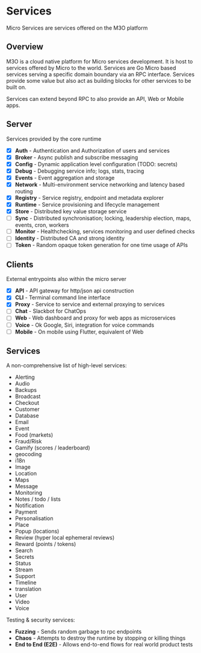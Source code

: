 # Services

Micro Services are services offered on the M3O platform

## Overview

M3O is a cloud native platform for Micro services development. It is host to services offered by Micro to the world. 
Services are Go Micro based services serving a specific domain boundary via an RPC interface. Services provide 
some value but also act as building blocks for other services to be built on.

Services can extend beyond RPC to also provide an API, Web or Mobile apps.

## Server

Services provided by the core runtime

- [x] **Auth** - Authentication and Authorization of users and services
- [x] **Broker** - Async publish and subscribe messaging
- [x] **Config** - Dynamic application level configuration (TODO: secrets)
- [x] **Debug** - Debugging service info; logs, stats, tracing
- [x] **Events** - Event aggregation and storage
- [x] **Network** - Multi-environment service networking and latency based routing
- [x] **Registry** - Service registry, endpoint and metadata explorer
- [x] **Runtime** - Service provisioning and lifecycle management
- [x] **Store** - Distributed key value storage service
- [ ] **Sync** - Distributed synchronisation; locking, leadership election, maps, events, cron, workers
- [ ] **Monitor** - Healthchecking, services monitoring and user defined checks
- [ ] **Identity** - Distributed CA and strong identity
- [ ] **Token** - Random opaque token generation for one time usage of APIs

## Clients

External entrypoints also within the micro server

- [x] **API** - API gateway for http/json api construction
- [x] **CLI** - Terminal command line interface
- [x] **Proxy** - Service to service and external proxying to services
- [ ] **Chat** - Slackbot for ChatOps
- [ ] **Web** - Web dashboard and proxy for web apps as microservices
- [ ] **Voice** - Ok Google, Siri, integration for voice commands
- [ ] **Mobile** - On mobile using Flutter, equivalent of Web

## Services

A non-comprehensive list of high-level services:

- Alerting
- Audio
- Backups
- Broadcast
- Checkout
- Customer
- Database
- Email
- Event
- Food (markets)
- Fraud/Risk
- Gamify (scores / leaderboard)
- geocoding
- i18n
- Image
- Location
- Maps
- Message
- Monitoring
- Notes / todo / lists
- Notification
- Payment
- Personalisation
- Place
- Popup (locations)
- Review (hyper local ephemeral reviews)
- Reward (points / tokens)
- Search
- Secrets
- Status
- Stream
- Support
- Timeline
- translation
- User
- Video
- Voice
  
Testing & security services:

- **Fuzzing** - Sends random garbage to rpc endpoints
- **Chaos** - Attempts to destroy the runtime by stopping or killing things
- **End to End (E2E)** - Allows end-to-end flows for real world product tests

